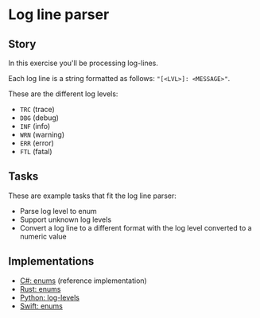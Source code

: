 # Log line parser

## Story

In this exercise you'll be processing log-lines.

Each log line is a string formatted as follows: `"[<LVL>]: <MESSAGE>"`.

These are the different log levels:

- `TRC` (trace)
- `DBG` (debug)
- `INF` (info)
- `WRN` (warning)
- `ERR` (error)
- `FTL` (fatal)

## Tasks

These are example tasks that fit the log line parser:

- Parse log level to enum
- Support unknown log levels
- Convert a log line to a different format with the log level converted to a numeric value

## Implementations

- [C#: enums][implementation-csharp] (reference implementation)
- [Rust: enums][implementation-rust]
- [Python: log-levels][implementation-python]
- [Swift: enums][implementation-swift]

[implementation-csharp]: ../../languages/csharp/exercises/concept/enums/.docs/instructions.md
[implementation-python]: ../../languages/python/exercises/concept/log-levels/.docs/instructions.md
[implementation-rust]: ../../languages/rust/exercises/concept/enums/.docs/instructions.md
[implementation-swift]: ../../languages/swift/exercises/concept/enums/.docs/instructions.md
